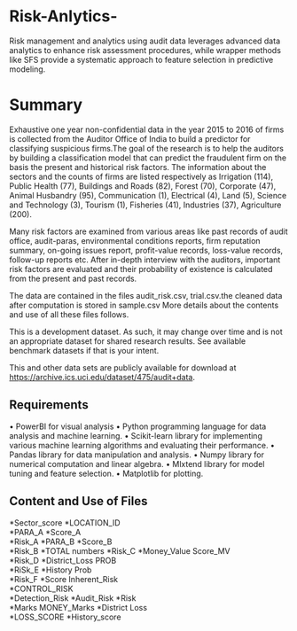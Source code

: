 # Risk-Anlytics-
Risk management and  analytics using audit data leverages advanced data analytics to enhance risk assessment procedures, while wrapper methods like SFS provide a systematic approach to feature selection in predictive modeling.

Summary
=======
Exhaustive one year non-confidential data in the year 2015 to 2016 of firms is collected from the Auditor Office of India to build a predictor for classifying suspicious firms.The goal of the research is to help the auditors by building a classification model that can predict the fraudulent firm on the basis the present and historical risk factors. The information about the sectors and the counts of firms are listed respectively as Irrigation (114), Public Health (77), Buildings and Roads (82), Forest (70), Corporate (47), Animal Husbandry (95), Communication (1), Electrical (4), Land (5), Science and Technology (3), Tourism (1), Fisheries (41), Industries (37), Agriculture (200).

Many risk factors are examined from various areas like past records of audit office, audit-paras, environmental conditions reports, firm reputation summary, on-going issues report, profit-value records, loss-value records, follow-up reports etc. After in-depth interview with the auditors, important risk factors are evaluated and their probability of existence is calculated from the present and past records.

The data are contained in the files audit_risk.csv, trial.csv.the cleaned data after computation is stored in sample.csv More details about the contents and use of all these files follows.

This is a development dataset. As such, it may change over time and is not an appropriate dataset for shared research results. See available benchmark datasets if that is your intent.

This and other data sets are publicly available for download at https://archive.ics.uci.edu/dataset/475/audit+data.

Requirements
-------------------
• PowerBI for visual analysis 
• Python programming language for data analysis and machine 
learning. 
• Scikit-learn library for implementing various machine learning 
algorithms and evaluating their performance.
• Pandas library for data manipulation and analysis. 
• Numpy library for numerical computation and linear algebra.
• Mlxtend library for model tuning and feature selection.
• Matplotlib for plotting. 

Content and Use of Files
------------------------

*Sector_score
*LOCATION_ID	
*PARA_A	
*Score_A	
*Risk_A	
*PARA_B	
*Score_B	
*Risk_B	
*TOTAL	numbers	
*Risk_C	
*Money_Value	Score_MV	
*Risk_D	
*District_Loss	PROB	
*RiSk_E	
*History	Prob	
*Risk_F	
*Score	Inherent_Risk	
*CONTROL_RISK	
*Detection_Risk	
*Audit_Risk	
*Risk	
*Marks	MONEY_Marks	
*District	Loss	
*LOSS_SCORE	
*History_score





